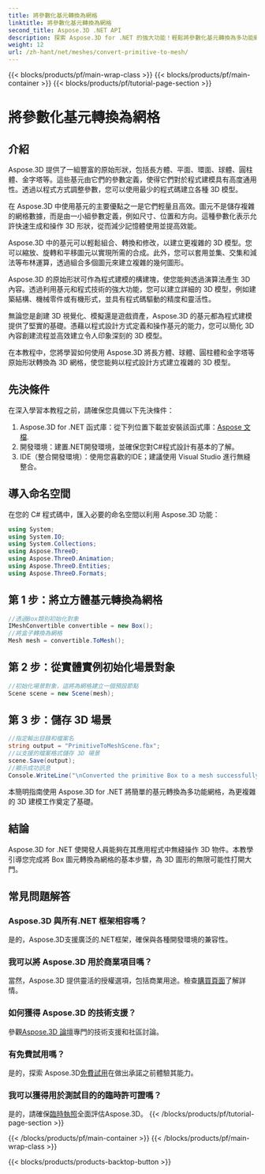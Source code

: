 ```yaml
---
title: 將參數化基元轉換為網格
linktitle: 將參數化基元轉換為網格
second_title: Aspose.3D .NET API
description: 探索 Aspose.3D for .NET 的強大功能！輕鬆將參數化基元轉換為多功能網格。立即提升您的 3D 圖形遊戲等級。
weight: 12
url: /zh-hant/net/meshes/convert-primitive-to-mesh/
---
```


{{< blocks/products/pf/main-wrap-class >}}
{{< blocks/products/pf/main-container >}}
{{< blocks/products/pf/tutorial-page-section >}}

# 將參數化基元轉換為網格

## 介紹

Aspose.3D 提供了一組豐富的原始形狀，包括長方體、平面、環面、球體、圓柱體、金字塔等。這些基元由它們的參數定義，使得它們對於程式建模具有高度通用性。透過以程式方式調整參數，您可以使用最少的程式碼建立各種 3D 模型。

在 Aspose.3D 中使用基元的主要優點之一是它們輕量且高效。圖元不是儲存複雜的網格數據，而是由一小組參數定義，例如尺寸、位置和方向。這種參數化表示允許快速生成和操作 3D 形狀，從而減少記憶體使用並提高效能。

Aspose.3D 中的基元可以輕鬆組合、轉換和修改，以建立更複雜的 3D 模型。您可以縮放、旋轉和平移圖元以實現所需的合成。此外，您可以套用並集、交集和減法等布林運算，透過組合多個圖元來建立複雜的幾何圖形。

Aspose.3D 的原始形狀可作為程式建模的構建塊，使您能夠透過演算法產生 3D 內容。透過利用基元和程式技術的強大功能，您可以建立詳細的 3D 模型，例如建築結構、機械零件或有機形式，並具有程式碼驅動的精度和靈活性。

無論您是創建 3D 視覺化、模擬還是遊戲資產，Aspose.3D 的基元都為程式建模提供了堅實的基礎。憑藉以程式設計方式定義和操作基元的能力，您可以簡化 3D 內容創建流程並高效建立令人印象深刻的 3D 模型。

在本教程中，您將學習如何使用 Aspose.3D 將長方體、球體、圓柱體和金字塔等原始形狀轉換為 3D 網格，使您能夠以程式設計方式建立複雜的 3D 模型。


## 先決條件
在深入學習本教程之前，請確保您具備以下先決條件：
1.  Aspose.3D for .NET 函式庫：從下列位置下載並安裝該函式庫：[Aspose 文檔](https://reference.aspose.com/3d/net/).
2. 開發環境：建置.NET開發環境，並確保您對C#程式設計有基本的了解。
3. IDE（整合開發環境）：使用您喜歡的IDE；建議使用 Visual Studio 進行無縫整合。
## 導入命名空間
在您的 C# 程式碼中，匯入必要的命名空間以利用 Aspose.3D 功能：
```csharp
using System;
using System.IO;
using System.Collections;
using Aspose.ThreeD;
using Aspose.ThreeD.Animation;
using Aspose.ThreeD.Entities;
using Aspose.ThreeD.Formats;
```
## 第 1 步：將立方體基元轉換為網格
```csharp
//透過Box類別初始化對象
IMeshConvertible convertible = new Box();
//將盒子轉換為網格
Mesh mesh = convertible.ToMesh();
```
## 第 2 步：從實體實例初始化場景對象
```csharp
//初始化場景對象，這將為網格建立一個預設節點
Scene scene = new Scene(mesh);
```
## 第 3 步：儲存 3D 場景
```csharp
//指定輸出目錄和檔案名
string output = "PrimitiveToMeshScene.fbx";
//以支援的檔案格式儲存 3D 場景
scene.Save(output);
//顯示成功訊息
Console.WriteLine("\nConverted the primitive Box to a mesh successfully.\nFile saved at " + output);
```
本簡明指南使用 Aspose.3D for .NET 將簡單的基元轉換為多功能網格，為更複雜的 3D 建模工作奠定了基礎。
## 結論
Aspose.3D for .NET 使開發人員能夠在其應用程式中無縫操作 3D 物件。本教學引導您完成將 Box 圖元轉換為網格的基本步驟，為 3D 圖形的無限可能性打開大門。
## 常見問題解答
### Aspose.3D 與所有.NET 框架相容嗎？
是的，Aspose.3D支援廣泛的.NET框架，確保與各種開發環境的兼容性。
### 我可以將 Aspose.3D 用於商業項目嗎？
當然，Aspose.3D 提供靈活的授權選項，包括商業用途。檢查[購買頁面](https://purchase.aspose.com/buy)了解詳情。
### 如何獲得 Aspose.3D 的技術支援？
參觀[Aspose.3D 論壇](https://forum.aspose.com/c/3d/18)專門的技術支援和社區討論。
### 有免費試用嗎？
是的，探索 Aspose.3D[免費試用](https://releases.aspose.com/)在做出承諾之前體驗其能力。
### 我可以獲得用於測試目的的臨時許可證嗎？
是的，請確保[臨時執照](https://purchase.aspose.com/temporary-license/)全面評估Aspose.3D。
{{< /blocks/products/pf/tutorial-page-section >}}

{{< /blocks/products/pf/main-container >}}
{{< /blocks/products/pf/main-wrap-class >}}

{{< blocks/products/products-backtop-button >}}
